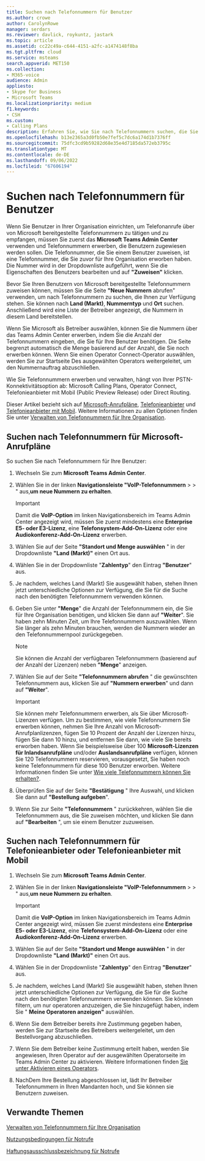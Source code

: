 ```yaml
---
title: Suchen nach Telefonnummern für Benutzer
ms.author: crowe
author: CarolynRowe
manager: serdars
ms.reviewer: davlick, roykuntz, jastark
ms.topic: article
ms.assetid: cc22c49a-c644-4151-a2fc-a1474148f8ba
ms.tgt.pltfrm: cloud
ms.service: msteams
search.appverid: MET150
ms.collection:
- M365-voice
audience: Admin
appliesto:
- Skype for Business
- Microsoft Teams
ms.localizationpriority: medium
f1.keywords:
- CSH
ms.custom:
- Calling Plans
description: Erfahren Sie, wie Sie nach Telefonnummern suchen, die Sie Ihren Benutzern zuweisen können, nach Land oder Region und Stadt, und geben Sie die Anzahl der benötigten Nummern an.
ms.openlocfilehash: b13e2365a3d0fb50e7fef5c7dc6a174d1b7376ff
ms.sourcegitcommit: 75dfc3cd9b59282d68e35e4d7185da572eb3795c
ms.translationtype: MT
ms.contentlocale: de-DE
ms.lasthandoff: 09/06/2022
ms.locfileid: "67606194"
---
```

# <a name="search-for-telephone-numbers-for-users"></a>Suchen nach Telefonnummern für Benutzer

Wenn Sie Benutzer in Ihrer Organisation einrichten, um Telefonanrufe über von Microsoft bereitgestellte Telefonnummern zu tätigen und zu empfangen, müssen Sie zuerst das **Microsoft Teams Admin Center** verwenden und Telefonnummern erwerben, die Benutzern zugewiesen werden sollen. Die Telefonnummer, die Sie einem Benutzer zuweisen, ist eine Telefonnummer, die Sie zuvor für Ihre Organisation erworben haben. Die Nummer wird in der Dropdownliste aufgeführt, wenn Sie die Eigenschaften des Benutzers bearbeiten und auf **"Zuweisen"** klicken.
  
Bevor Sie Ihren Benutzern von Microsoft bereitgestellte Telefonnummern zuweisen können, müssen Sie die Seite **"Neue Nummern** abrufen" verwenden, um nach Telefonnummern zu suchen, die Ihnen zur Verfügung stehen. Sie können nach **Land (Markt)**, **Nummerntyp** und **Ort** suchen. Anschließend wird eine Liste der Betreiber angezeigt, die Nummern in diesem Land bereitstellen.

Wenn Sie Microsoft als Betreiber auswählen, können Sie die Nummern über das Teams Admin Center erwerben, indem Sie die Anzahl der Telefonnummern eingeben, die Sie für Ihre Benutzer benötigen. Die Seite begrenzt automatisch die Menge basierend auf der Anzahl, die Sie noch erwerben können. Wenn Sie einen Operator Connect-Operator auswählen, werden Sie zur Startseite Des ausgewählten Operators weitergeleitet, um den Nummernauftrag abzuschließen.

Wie Sie Telefonnummern erwerben und verwalten, hängt von Ihrer PSTN-Konnektivitätsoption ab: Microsoft Calling Plans, Operator Connect, Telefonieanbieter mit Mobil (Public Preview Release) oder Direct Routing.

Dieser Artikel bezieht sich auf [Microsoft-Anrufpläne](#search-for-telephone-numbers-for-microsoft-calling-plans), [Telefonieanbieter](#search-for-telephone-numbers-for-operator-connect-or-operator-connect-mobile) und [Telefonieanbieter mit Mobil](#search-for-telephone-numbers-for-operator-connect-or-operator-connect-mobile). Weitere Informationen zu allen Optionen finden Sie unter [Verwalten von Telefonnummern für Ihre Organisation](/microsoftteams/manage-phone-numbers-landing-page).

## <a name="search-for-telephone-numbers-for-microsoft-calling-plans"></a>Suchen nach Telefonnummern für Microsoft-Anrufpläne

So suchen Sie nach Telefonnummern für Ihre Benutzer:
  
1. Wechseln Sie zum **Microsoft Teams Admin Center**.

2. Wählen Sie in der linken **Navigationsleiste "VoIP-Telefonnummern** >  > " aus,**um neue Nummern zu erhalten**.
  
    > [!IMPORTANT]
    > Damit die **VoIP-Option** im linken Navigationsbereich im Teams Admin Center angezeigt wird, müssen Sie zuerst mindestens eine **Enterprise E5- oder E3-Lizenz**, eine **Telefonsystem-Add-On-Lizenz** oder eine **Audiokonferenz-Add-On-Lizenz** erwerben.  

3. Wählen Sie auf der Seite **"Standort und Menge auswählen** " in der Dropdownliste **"Land (Markt)"** einen Ort aus.

4. Wählen Sie in der Dropdownliste "**Zahlentyp**" den Eintrag **"Benutzer**" aus.

5. Je nachdem, welches Land (Markt) Sie ausgewählt haben, stehen Ihnen jetzt unterschiedliche Optionen zur Verfügung, die Sie für die Suche nach den benötigten Telefonnummern verwenden können.  

6. Geben Sie unter **"Menge**" die Anzahl der Telefonnummern ein, die Sie für Ihre Organisation benötigen, und klicken Sie dann auf **"Weiter**". Sie haben zehn Minuten Zeit, um Ihre Telefonnummern auszuwählen. Wenn Sie länger als zehn Minuten brauchen, werden die Nummern wieder an den Telefonnummernpool zurückgegeben.

    > [!NOTE]
    > Sie können die Anzahl der verfügbaren Telefonnummern (basierend auf der Anzahl der Lizenzen) neben **"Menge**" anzeigen.
  
7. Wählen Sie auf der Seite **"Telefonnummern abrufen** " die gewünschten Telefonnummern aus, klicken Sie auf **"Nummern erwerben**" und dann auf **"Weiter**".

    > [!IMPORTANT]
    > Sie können mehr Telefonnummern erwerben, als Sie über Microsoft-Lizenzen verfügen. Um zu bestimmen, wie viele Telefonnummern Sie erwerben können, nehmen Sie Ihre Anzahl von Microsoft-Anrufplanlizenzen, fügen Sie 10 Prozent der Anzahl der Lizenzen hinzu, fügen Sie dann 10 hinzu, und entfernen Sie dann, wie viele Sie bereits erworben haben. Wenn Sie beispielsweise über 100 **Microsoft-Lizenzen für Inlandsanrufpläne** und/oder **Auslandsanrufpläne** verfügen, können Sie 120 Telefonnummern reservieren, vorausgesetzt, Sie haben noch keine Telefonnummern für diese 100 Benutzer erworben. Weitere Informationen finden Sie unter [Wie viele Telefonnummern können Sie erhalten?](./how-many-phone-numbers-can-you-get.md).

8. Überprüfen Sie auf der Seite **"Bestätigung** " Ihre Auswahl, und klicken Sie dann auf **"Bestellung aufgeben**".

9. Wenn Sie zur Seite **"Telefonnummern** " zurückkehren, wählen Sie die Telefonnummern aus, die Sie zuweisen möchten, und klicken Sie dann auf **"Bearbeiten** ", um sie einem Benutzer zuzuweisen.

## <a name="search-for-telephone-numbers-for-operator-connect-or-operator-connect-mobile"></a>Suchen nach Telefonnummern für Telefonieanbieter oder Telefonieanbieter mit Mobil

1. Wechseln Sie zum **Microsoft Teams Admin Center**.

2. Wählen Sie in der linken **Navigationsleiste "VoIP-Telefonnummern** >  > " aus,**um neue Nummern zu erhalten**.
  
    > [!IMPORTANT]
    > Damit die **VoIP-Option** im linken Navigationsbereich im Teams Admin Center angezeigt wird, müssen Sie zuerst mindestens eine **Enterprise E5- oder E3-Lizenz**, eine **Telefonsystem-Add-On-Lizenz** oder eine **Audiokonferenz-Add-On-Lizenz** erwerben.  

3. Wählen Sie auf der Seite **"Standort und Menge auswählen** " in der Dropdownliste **"Land (Markt)"** einen Ort aus.

4. Wählen Sie in der Dropdownliste "**Zahlentyp**" den Eintrag **"Benutzer**" aus.

5. Je nachdem, welches Land (Markt) Sie ausgewählt haben, stehen Ihnen jetzt unterschiedliche Optionen zur Verfügung, die Sie für die Suche nach den benötigten Telefonnummern verwenden können. Sie können filtern, um nur operatoren anzuzeigen, die Sie hinzugefügt haben, indem Sie " **Meine Operatoren anzeigen"** auswählen.

6. Wenn Sie dem Betreiber bereits ihre Zustimmung gegeben haben, werden Sie zur Startseite des Betreibers weitergeleitet, um den Bestellvorgang abzuschließen.

7. Wenn Sie dem Betreiber keine Zustimmung erteilt haben, werden Sie angewiesen, Ihren Operator auf der ausgewählten Operatorseite im Teams Admin Center zu aktivieren. Weitere Informationen finden [Sie unter Aktivieren eines Operators](operator-connect-configure.md#enable-an-operator).

8. NachDem Ihre Bestellung abgeschlossen ist, lädt Ihr Betreiber Telefonnummern in Ihren Mandanten hoch, und Sie können sie Benutzern zuweisen.  

## <a name="related-topics"></a>Verwandte Themen

[Verwalten von Telefonnummern für Ihre Organisation](manage-phone-numbers-landing-page.md)

[Nutzungsbedingungen für Notrufe](./emergency-calling-terms-and-conditions.md)

[Haftungsausschlussbezeichnung für Notrufe](https://github.com/MicrosoftDocs/OfficeDocs-SkypeForBusiness/blob/live/Teams/downloads/emergency-calling/emergency-calling-label-(en-us)-(v.1.0).zip?raw=true)
